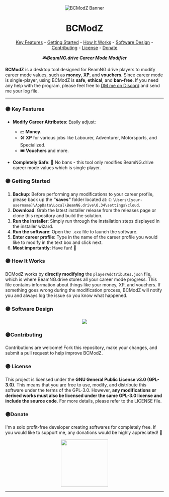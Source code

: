 <div align="center">
	<img src="https://i.imgur.com/lyJevmd.png" alt="BCModZ Banner">
    <h1>BCModZ</h1>
</div>



<p align="center">
<a href="#key-features">Key Features</a> - 
<a href = "#getting-started">Getting Started</a> -
<a href = "#how-it-works">How It Works</a> -
<a href = "#software-design">Software Design</a> -
<a href = "#contributing">Contributing</a> -
<a href = "#license">License</a> -
<a href = "#donate">Donate</a>
</p>

<p align=center>🎮<i><b>BeamNG.drive Career Mode Modifier</b></i></p>

**BCModZ** is a desktop tool designed for BeamNG.drive players to modify career mode values, such as **money**, **XP**, and **vouchers**. Since career mode is single-player, using BCModZ is **safe**, **ethical**, and **ban-free**. If you need any help with the program, please feel free to [DM me on Discord](https://discord.com/users/666942198214033430) and send me your log file. 

---

### 🟣 **Key Features**
- **Modify Career Attributes**:
	Easily adjust:
	- 💵 **Money**.
	- 🛠️ **XP** for various jobs like Labourer, Adventurer, Motorsports, and Specialized.
	- 🎟️ **Vouchers** and more.

- **Completely Safe**:
🚫 No bans - this tool only modifies BeamNG.drive career mode values which is single player. 

### 🟣 **Getting Started**
1. **Backup**: Before performing any modifications to your career profile, please back up the **"saves"** folder located at: ```C:\Users\[your-username]\AppData\Local\BeamNG.drive\0.34\settings\cloud```. 
2. **Download**: Grab the latest installer release from the releases page or clone this repository and build the solution.
3. **Run the installer**: Simply run through the installation steps displayed in the installer wizard.
4. **Run the software**: Open the ```.exe``` file to launch the software. 
5. **Enter career profile**: Type in the name of the career profile you would like to modify in the text box and click next.
6. **Most importantly**: Have fun! 🚀
 
### 🟣 **How It Works**
BCModZ works by **directly modifying** the ```playerAddtributes.json``` file, which is where BeamNG.drive stores all your career mode progress. This file contains information about things like your money, XP, and vouchers. If something goes wrong during the modification process, BCModZ will notify you and always log the issue so you know what happened.

### 🟣 **Software Design**
<div align="center">
<img src="https://i.imgur.com/0u9lPSq.jpg">
</div>

### 🟣**Contributing**
Contributions are welcome! Fork this repository, make your changes, and submit a pull request to help improve BCModZ.

### 🟣 **License**
This project is licensed under the **GNU General Public License v3.0 (GPL-3.0)**. This means that you are free to use, modify, and distribute this software under the terms of the GPL-3.0. However, **any modifications or derived works must also be licensed under the same GPL-3.0 license and include the source code**. For more details, please refer to the LICENSE file. 

### 🟣**Donate**
I'm a solo profit-free developer creating softwares for completely free. If you would like to support me, any donations would be highly appreciated! 💜
<div align="center">
	<a href="https://buymeacoffee.com/zrylx">
		<img src="https://miro.medium.com/v2/resize:fit:1090/0*lHgOW3tB_MfDAlBf.png" width="150">
	</a>
</div>

---